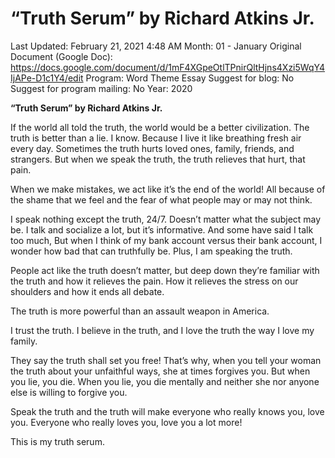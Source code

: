 # “Truth Serum” by Richard Atkins Jr.

Last Updated: February 21, 2021 4:48 AM
Month: 01 - January
Original Document (Google Doc): https://docs.google.com/document/d/1mF4XGpeOtlTPnirQltHjns4Xzi5WqY4IjAPe-D1c1Y4/edit
Program: Word Theme Essay
Suggest for blog: No
Suggest for program mailing: No
Year: 2020

**“Truth Serum” by Richard Atkins Jr.**

If the world all told the truth, the world would be a better civilization. The truth is better than a lie. I know. Because I live it like breathing fresh air every day. Sometimes the truth hurts loved ones, family, friends, and strangers. But when we speak the truth, the truth relieves that hurt, that pain.

When we make mistakes, we act like it’s the end of the world! All because of the shame that we feel and the fear of what people may or may not think.

I speak nothing except the truth, 24/7. Doesn’t matter what the subject may be. I talk and socialize a lot, but it’s informative. And some have said I talk too much, But when I think of my bank account versus their bank account, I wonder how bad that can truthfully be. Plus, I am speaking the truth.

People act like the truth doesn’t matter, but deep down they’re familiar with the truth and how it relieves the pain. How it relieves the stress on our shoulders and how it ends all debate.

The truth is more powerful than an assault weapon in America.

I trust the truth. I believe in the truth, and I love the truth the way I love my family.

They say the truth shall set you free! That’s why, when you tell your woman the truth about your unfaithful ways, she at times forgives you. But when you lie, you die. When you lie, you die mentally and neither she nor anyone else is willing to forgive you.

Speak the truth and the truth will make everyone who really knows you, love you. Everyone who really loves you, love you a lot more!

This is my truth serum.